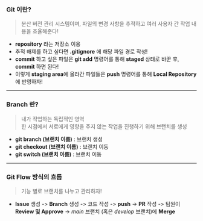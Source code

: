 ### Git 이란?

> 분산 버전 관리 시스템이며, 파일의 변경 사항을 추적하고 여러 사용자 간 작업 내용을 조율해준다!

- **repository** 라는 저장소 이용
- 추적 해제를 하고 싶다면 **.gitignore** 에 해당 파일 경로 작성!
- **commit** 하고 싶은 파일은 **git add** 명령어를 통해 **staged** 상태로 바꾼 후, **commit** 하면 된다!
- 이렇게 **staging area**에 올라간 파일들은 **push** 명령어를 통해 **Local Repository**에 반영하자!
<hr/>

### Branch 란?

> 내가 작업하는 독립적인 영역<br>
> 한 시점에서 서로에게 영향을 주지 않는 작업을 진행하기 위해 브랜치를 생성<br>

- **git branch (브랜치 이름)** : 브랜치 생성
- **git checkout (브랜치 이름)** : 브랜치 이동
- **git switch (브랜치 이름)** : 브랜치 이동
<hr/>

### Git Flow 방식의 흐름

> 기능 별로 브랜치를 나누고 관리하자!

- **Issue** 생성 -> **Branch** 생성 -> 코드 작성 -> **push** -> **PR** 작성 -> 팀원이 **Review 및 Approve** -> _main_ 브랜치 (혹은 _develop_ 브랜치)에 **Merge**
